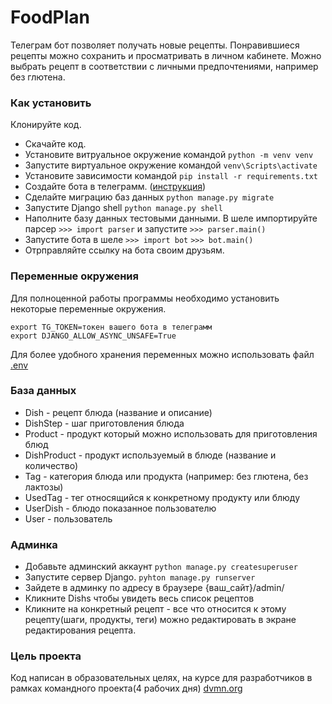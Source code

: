 # FoodPlan
Телеграм бот позволяет получать новые рецепты. Понравившиеся рецепты 
можно сохранить и просматривать в личном кабинете. Можно выбрать рецепт
в соответствии с личными предпочтениями, например без глютена.

### Как установить
Клонируйте код.
- Скачайте код.
- Установите витруальное окружение командой `python -m venv venv`
- Запустите виртуальное окружение командой `venv\Scripts\activate`
- Установите зависимости командой `pip install -r requirements.txt`
- Создайте бота в телеграмм. ([инструкция](https://smmplanner.com/blog/otlozhennyj-posting-v-telegram/))
- Сделайте миграцию баз данных `python manage.py migrate`
- Запустите Django shell `python manage.py shell`
- Наполните базу данных тестовыми данными. В шеле импортируйте парсер
 `>>> import parser` и запустите `>>> parser.main()`
- Запустите бота в шеле 
`>>> import bot`
`>>> bot.main()`
- Отрправляйте ссылку на бота своим друзьям.

### Переменные окружения 
Для полноценной работы программы необходимо установить некоторые переменные окружения. 
```
export TG_TOKEN=токен вашего бота в телеграмм
export DJANGO_ALLOW_ASYNC_UNSAFE=True
```
Для более удобного хранения переменных можно использовать файл [.env](https://pypi.org/project/python-dotenv/#getting-started)

### База данных
- Dish - рецепт блюда (название и описание)
- DishStep - шаг приготовления блюда 
- Product - продукт который можно использовать для приготовления блюд
- DishProduct - продукт используемый в блюде (название и количество)
- Tag - категория блюда или продукта (например: без глютена, без лактозы)
- UsedTag - тег относящийся к конкретному продукту или блюду
- UserDish - блюдо показанное пользователю 
- User - пользователь

### Админка
- Добавьте админский аккаунт `python manage.py createsuperuser`
- Запустите сервер Django. `pyhton manage.py runserver`
- Зайдете в админку по адресу в браузере {ваш_сайт}/admin/
- Кликните Dishs чтобы увидеть весь список рецептов
- Кликните на конкретный рецепт - все что относится к этому рецепту(шаги, продукты, теги)
можно редактировать в экране редактирования рецепта.

### Цель проекта
Код написан в образовательных целях, 
на курсе для разработчиков в рамках командного проекта(4 рабочих дня)
[dvmn.org](https://dvmn.org/referrals/u4guYYiV5HjY6tnwtCShzP2cWFYE0EWnKeoJLEWP/)
